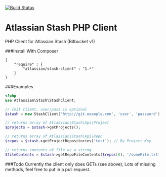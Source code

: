 [![Build Status](https://drone.io/github.com/philipwhitt/atlassian-stash-php-client/status.png)](https://drone.io/github.com/philipwhitt/atlassian-stash-php-client/latest)

Atlassian Stash PHP Client
============================
PHP Client for Atlassian Stash (Bitbucket v1)

###Install With Composer
```
{
    "require" : {
        "atlassian/stash-client" : "1.*"
    }
}
```

###Examples
```php
<?php
use Atlassian\Stash\StashClient;

// Init client, user/pass is optional
$stash = new StashClient('http://git.example.com', 'user', 'password');

// returns array of Atlassian\Stash\Api\Project
$projects = $stash->getProjects();

// returns array of Atlassian\Stash\Api\Repo
$repos = $stash->getProjectRepositories('test'); // By Project Key

// returns contents of file as a string
$fileContents = $stash->getRepoFileContents($repos[0], '/someFile.txt');
```

###Todo
Currently the client only does GETs (see above); Lots of missing methods, feel free to put in a pull request.